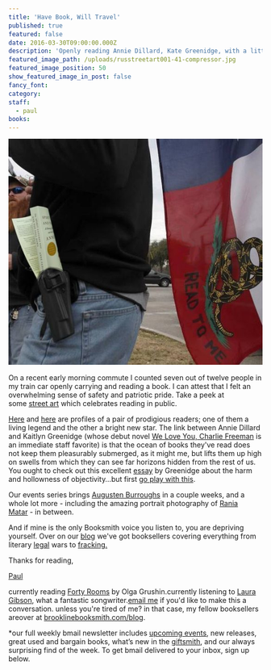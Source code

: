 ```yaml
---
title: 'Have Book, Will Travel'
published: true
featured: false
date: 2016-03-30T09:00:00.000Z
description: 'Openly reading Annie Dillard, Kate Greenidge, with a little Mondripong in there, too.'
featured_image_path: /uploads/russtreetart001-41-compressor.jpg
featured_image_position: 50
show_featured_image_in_post: false
fancy_font:
category:
staff:
  - paul
books:
---
```



![](/uploads/versions/opencarry1-compressor---x----552-491x---.jpg)

On a recent early morning commute I counted seven out of twelve people in my train car openly carrying and reading a book. I can attest that I felt an overwhelming sense of safety and patriotic pride. Take a peek at some&nbsp;[street art](http://ebookfriendly.com/books-libraries-in-street-art/)&nbsp;which celebrates reading in public.

[Here](http://lithub.com/contemplating-the-infinite-with-annie-dillard/)&nbsp;and&nbsp;[here](http://publishersweekly.com/pw/by-topic/authors/profiles/article/69767-a-new-take-on-race.html)&nbsp;are profiles of a pair of prodigious readers; one of them a living legend and the other a bright new star. The link between Annie Dillard and Kaitlyn Greenidge (whose debut novel&nbsp;[We Love You, Charlie Freeman](http://www.nytimes.com/2016/03/18/books/review-we-love-you-charlie-freeman-kaitlyn-greenidges-debut-novel.html?_r=0)&nbsp;is an immediate staff favorite) is that the ocean of books they've read does not keep them pleasurably submerged, as it might me, but lifts them up high on swells from which they can see far horizons hidden from the rest of us. You ought to check out this excellent&nbsp;[essay](http://www.nytimes.com/2016/03/27/opinion/sunday/my-mothers-garden.html)&nbsp;by Greenidge about the harm and hollowness of objectivity…but first&nbsp;[go play with this](http://www.kmhcreative.com/labs/demos/MondriPong/index.html).

Our events series brings&nbsp;[Augusten Burroughs](http://www.brooklinebooksmith.com/events/2016-04/augusten-burroughs-lust--wonder-a-memoir/)&nbsp;in a couple weeks, and a whole lot more - including the amazing portrait photography of&nbsp;[Rania Matar](http://www.brooklinebooksmith.com/events/2016-03/rania-matar-lenfant-femme/)&nbsp;- in between.

And if mine is the only Booksmith voice you listen to, you are depriving yourself. Over on our [blog](http://www.brooklinebooksmith.com/blog/)&nbsp;we've got booksellers covering everything from literary&nbsp;[legal](http://www.brooklinebooksmith.com/2016/03/21/this-week-in-books-google-seals-the-deal/)&nbsp;wars to&nbsp;[fracking.](http://www.brooklinebooksmith.com/2016/03/29/lets-talk-about-fracking/)

Thanks for reading,

[Paul](http://www.ptpainter.com/)

currently reading&nbsp;[Forty Rooms](http://www.brooklinebooksmith-shop.com/book/9781101982334)&nbsp;by Olga Grushin.currently listening to&nbsp;[Laura Gibson](https://www.youtube.com/watch?v=jZQS_o1eT7Y), what a fantastic songwriter.[email me](paul@brooklinebooksmith.com)&nbsp;if you'd like to make this a conversation. unless you're tired of me? in that case, my fellow booksellers areover at&nbsp;[brooklinebooksmith.com/blog](http://www.brooklinebooksmith.com/blog/).

\*our full weekly bmail newsletter includes&nbsp;[upcoming events](http://www.brooklinebooksmith.com/events/), new releases, great used and bargain books, what’s new in the&nbsp;[giftsmith](http://www.brooklinebooksmith.com/giftsmith/), and our always surprising find of the week. To get bmail delivered to your inbox, sign up below.